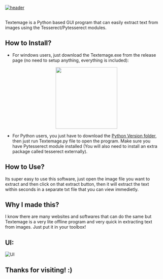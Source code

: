 [![header](https://capsule-render.vercel.app/api?type=cylinder&color=timeGradient&section=header&text=TEXTEMAGE&fontSize=90&animation=fadeIn)](https://github.com/Akascape/Akascape)

<br>Textemage is a Python based GUI program that can easily extract text from images using the Tesserect/Pytesserect modules.
<br>
## How to Install?
- For windows users, just download the Textemage.exe from the release page (no need to setup anything, everything is included): 
<br> <p align='center'> [<img src="https://img.shields.io/badge/-DOWNLOAD-informational?style=flat&logo=Microsoft&logoColor=blue&color=1bdce3" width=200>](https://github.com/Akascape/TEXTEMAGE/releases/download/Textemage.exe/Textemage.exe)

- For Python users, you just have to download the [Python Version folder](https://github.com/Akascape/TEXTEMAGE/tree/main/Python%20Version), then just run Textemage.py file to open the program. Make sure you have Pytesserect module installed (You will also need to install an extra package called tesserect externally).
## How to Use?
Its super easy to use this software, just open the image file you want to extract and then click on that extract button, then it will extract the text within seconds in a separate txt file that you can view immedietly.
## Why I made this?
I know there are many websites and softwares that can do the same but Textemage is a very lite offline program and very quick in extracting text from images. Just put it in your toolbox!
## UI:
![UI](https://user-images.githubusercontent.com/89206401/139088648-683b1237-2dac-4b74-80fe-d254c772623e.png)
## Thanks for visiting! :)
